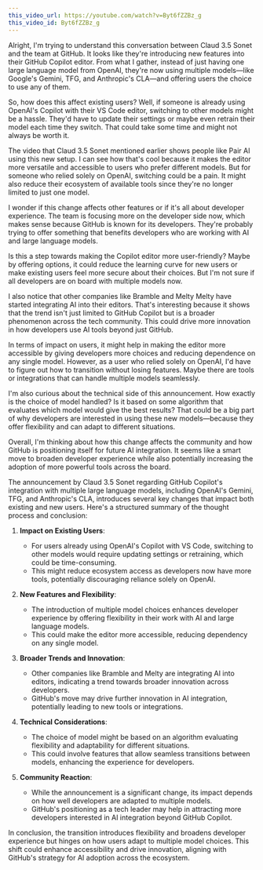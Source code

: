 ```yaml
---
this_video_url: https://youtube.com/watch?v=Byt6fZZBz_g
this_video_id: Byt6fZZBz_g
---
```

<think>
Alright, I'm trying to understand this conversation between Claud 3.5 Sonet and the team at GitHub. It looks like they're introducing new features into their GitHub Copilot editor. From what I gather, instead of just having one large language model from OpenAI, they're now using multiple models—like Google's Gemini, TFG, and Anthropic's CLA—and offering users the choice to use any of them. 

So, how does this affect existing users? Well, if someone is already using OpenAI's Copilot with their VS Code editor, switching to other models might be a hassle. They'd have to update their settings or maybe even retrain their model each time they switch. That could take some time and might not always be worth it.

The video that Claud 3.5 Sonet mentioned earlier shows people like Pair AI using this new setup. I can see how that's cool because it makes the editor more versatile and accessible to users who prefer different models. But for someone who relied solely on OpenAI, switching could be a pain. It might also reduce their ecosystem of available tools since they're no longer limited to just one model.

I wonder if this change affects other features or if it's all about developer experience. The team is focusing more on the developer side now, which makes sense because GitHub is known for its developers. They're probably trying to offer something that benefits developers who are working with AI and large language models.

Is this a step towards making the Copilot editor more user-friendly? Maybe by offering options, it could reduce the learning curve for new users or make existing users feel more secure about their choices. But I'm not sure if all developers are on board with multiple models now.

I also notice that other companies like Bramble and Melty Melty have started integrating AI into their editors. That's interesting because it shows that the trend isn't just limited to GitHub Copilot but is a broader phenomenon across the tech community. This could drive more innovation in how developers use AI tools beyond just GitHub.

In terms of impact on users, it might help in making the editor more accessible by giving developers more choices and reducing dependence on any single model. However, as a user who relied solely on OpenAI, I'd have to figure out how to transition without losing features. Maybe there are tools or integrations that can handle multiple models seamlessly.

I'm also curious about the technical side of this announcement. How exactly is the choice of model handled? Is it based on some algorithm that evaluates which model would give the best results? That could be a big part of why developers are interested in using these new models—because they offer flexibility and can adapt to different situations.

Overall, I'm thinking about how this change affects the community and how GitHub is positioning itself for future AI integration. It seems like a smart move to broaden developer experience while also potentially increasing the adoption of more powerful tools across the board.
</think>

The announcement by Claud 3.5 Sonet regarding GitHub Copilot's integration with multiple large language models, including OpenAI's Gemini, TFG, and Anthropic's CLA, introduces several key changes that impact both existing and new users. Here's a structured summary of the thought process and conclusion:

1. **Impact on Existing Users**: 
   - For users already using OpenAI's Copilot with VS Code, switching to other models would require updating settings or retraining, which could be time-consuming.
   - This might reduce ecosystem access as developers now have more tools, potentially discouraging reliance solely on OpenAI.

2. **New Features and Flexibility**:
   - The introduction of multiple model choices enhances developer experience by offering flexibility in their work with AI and large language models.
   - This could make the editor more accessible, reducing dependency on any single model.

3. **Broader Trends and Innovation**:
   - Other companies like Bramble and Melty are integrating AI into editors, indicating a trend towards broader innovation across developers.
   - GitHub's move may drive further innovation in AI integration, potentially leading to new tools or integrations.

4. **Technical Considerations**:
   - The choice of model might be based on an algorithm evaluating flexibility and adaptability for different situations.
   - This could involve features that allow seamless transitions between models, enhancing the experience for developers.

5. **Community Reaction**:
   - While the announcement is a significant change, its impact depends on how well developers are adapted to multiple models.
   - GitHub's positioning as a tech leader may help in attracting more developers interested in AI integration beyond GitHub Copilot.

In conclusion, the transition introduces flexibility and broadens developer experience but hinges on how users adapt to multiple model choices. This shift could enhance accessibility and drive innovation, aligning with GitHub's strategy for AI adoption across the ecosystem.
